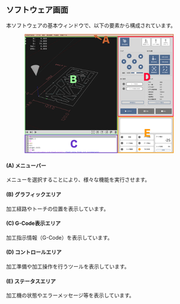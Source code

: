 ## ソフトウェア画面
本ソフトウェアの基本ウィンドウで、以下の要素から構成されています。

<p align="center">
<img alt="SmartScreen" src="./images/names/names.png" style="width:80%">
</p>

#### (A) メニューバー
メニューを選択することにより、様々な機能を実行させます。

#### (B) グラフィックエリア
加工経路やトーチの位置を表示しています。

#### (C) G-Code表示エリア
加工指示情報（G-Code）を表示しています。

#### (D) コントロールエリア
加工準備や加工操作を行うツールを表示しています。

#### (E) ステータスエリア
加工機の状態やエラーメッセージ等を表示しています。
